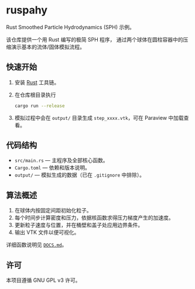 # ruspahy

Rust Smoothed Particle Hydrodynamics (SPH) 示例。

该仓库提供一个用 Rust 编写的极简 SPH 程序，
通过两个球体在圆柱容器中的压缩演示基本的流体/固体模拟流程。

## 快速开始

1. 安装 [Rust](https://www.rust-lang.org/) 工具链。
2. 在仓库根目录执行

   ```bash
   cargo run --release
   ```

3. 模拟过程中会在 `output/` 目录生成 `step_xxxx.vtk`，可在 Paraview 中加载查看。

## 代码结构

- `src/main.rs` — 主程序及全部核心函数。
- `Cargo.toml` — 依赖和版本说明。
- `output/` — 模拟生成的数据（已在 `.gitignore` 中排除）。

## 算法概述

1. 在球体内按固定间距初始化粒子。
2. 每个时间步计算密度和压力，依据核函数求得压力梯度产生的加速度。
3. 更新粒子速度与位置，并在桶壁和盖子处应用边界条件。
4. 输出 VTK 文件以便可视化。

详细函数说明见 [`DOCS.md`](DOCS.md)。

## 许可

本项目遵循 GNU GPL v3 许可。
